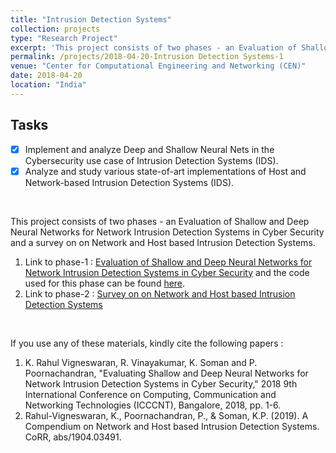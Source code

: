 ```yaml
---
title: "Intrusion Detection Systems"
collection: projects
type: "Research Project"
excerpt: 'This project consists of two phases - an Evaluation of Shallow and Deep Neural Networks for Network Intrusion Detection Systems in Cyber Security and a survey on on Network and Host based Intrusion Detection Systems.'
permalink: /projects/2018-04-20-Intrusion Detection Systems-1
venue: "Center for Computational Engineering and Networking (CEN)"
date: 2018-04-20
location: "India"
---
```

## Tasks
- [x] Implement and analyze Deep and Shallow Neural Nets in the Cybersecurity use case of Intrusion Detection Systems (IDS). 
- [x] Analyze and study various state-of-art implementations of Host and Network-based Intrusion Detection Systems (IDS).
<br/>

This project consists of two phases - an Evaluation of Shallow and Deep Neural Networks for Network Intrusion Detection Systems in Cyber Security and a survey on on Network and Host based Intrusion Detection Systems.
1. Link to phase-1 : [Evaluation of Shallow and Deep Neural Networks for Network Intrusion Detection Systems in Cyber Security](https://rahulvigneswaran.github.io/posts/2019/01/2018-04-20-Intrusion%20Detection%20Systems-1/) and the code used for this phase can be found [here](https://github.com/rahulvigneswaran/Intrusion-Detection-Systems).
2. Link to phase-2 : [Survey on on Network and Host based Intrusion Detection Systems](https://rahulvigneswaran.github.io/posts/2019/01/2018-07-20-Survey%20on%20Network%20and%20Host%20based%20Intrusion%20Detection%20Systems-2/)
<br/>

If you use any of these materials, kindly cite the following papers :

1. K. Rahul Vigneswaran, R. Vinayakumar, K. Soman and P. Poornachandran, "Evaluating Shallow and Deep Neural Networks for Network Intrusion Detection Systems in Cyber Security," 2018 9th International Conference on Computing, Communication and Networking Technologies (ICCCNT), Bangalore, 2018, pp. 1-6.
2. Rahul-Vigneswaran, K., Poornachandran, P., & Soman, K.P. (2019). A Compendium on Network and Host based Intrusion Detection Systems. CoRR, abs/1904.03491.

